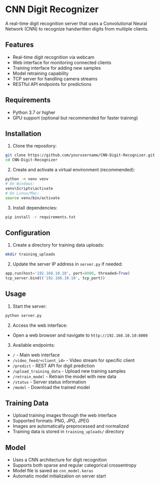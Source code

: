 # CNN Digit Recognizer

A real-time digit recognition server that uses a Convolutional Neural Network (CNN) to recognize handwritten digits from multiple clients.

## Features

- Real-time digit recognition via webcam
- Web interface for monitoring connected clients
- Training interface for adding new samples
- Model retraining capability
- TCP server for handling camera streams
- RESTful API endpoints for predictions

## Requirements

- Python 3.7 or higher
- GPU support (optional but recommended for faster training)

## Installation

1. Clone the repository:
```bash
git clone https://github.com/yourusername/CNN-Digit-Recognizer.git
cd CNN-Digit-Recognizer
```

2. Create and activate a virtual environment (recommended):
```bash
python -m venv venv
# On Windows:
venv\Scripts\activate
# On Linux/Mac:
source venv/bin/activate
```

3. Install dependencies:
```bash
pip install -r requirements.txt
```

## Configuration

1. Create a directory for training data uploads:
```bash
mkdir training_uploads
```

2. Update the server IP address in `server.py` if needed:
```python
app.run(host='192.168.10.10', port=8000, threaded=True)
tcp_server.bind(('192.168.10.10', tcp_port))
```

## Usage

1. Start the server:
```bash
python server.py
```

2. Access the web interface:
- Open a web browser and navigate to `http://192.168.10.10:8000`

3. Available endpoints:
- `/` - Main web interface
- `/video_feed/<client_id>` - Video stream for specific client
- `/predict` - REST API for digit prediction
- `/upload_training_data` - Upload new training samples
- `/retrain_model` - Retrain the model with new data
- `/status` - Server status information
- `/model` - Download the trained model

## Training Data

- Upload training images through the web interface
- Supported formats: PNG, JPG, JPEG
- Images are automatically preprocessed and normalized
- Training data is stored in `training_uploads/` directory

## Model

- Uses a CNN architecture for digit recognition
- Supports both sparse and regular categorical crossentropy
- Model file is saved as `cnn_model.keras`
- Automatic model initialization on server start